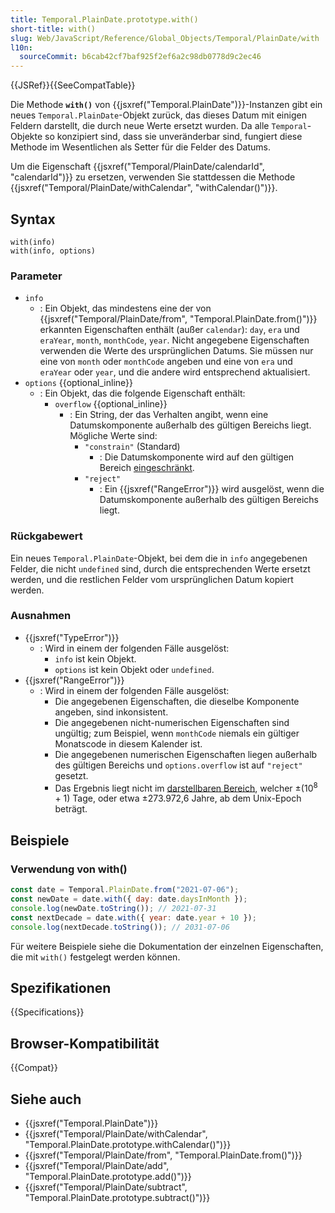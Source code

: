 ```yaml
---
title: Temporal.PlainDate.prototype.with()
short-title: with()
slug: Web/JavaScript/Reference/Global_Objects/Temporal/PlainDate/with
l10n:
  sourceCommit: b6cab42cf7baf925f2ef6a2c98db0778d9c2ec46
---
```


{{JSRef}}{{SeeCompatTable}}

Die Methode **`with()`** von {{jsxref("Temporal.PlainDate")}}-Instanzen gibt ein neues `Temporal.PlainDate`-Objekt zurück, das dieses Datum mit einigen Feldern darstellt, die durch neue Werte ersetzt wurden. Da alle `Temporal`-Objekte so konzipiert sind, dass sie unveränderbar sind, fungiert diese Methode im Wesentlichen als Setter für die Felder des Datums.

Um die Eigenschaft {{jsxref("Temporal/PlainDate/calendarId", "calendarId")}} zu ersetzen, verwenden Sie stattdessen die Methode {{jsxref("Temporal/PlainDate/withCalendar", "withCalendar()")}}.

## Syntax

```js-nolint
with(info)
with(info, options)
```

### Parameter

- `info`
  - : Ein Objekt, das mindestens eine der von {{jsxref("Temporal/PlainDate/from", "Temporal.PlainDate.from()")}} erkannten Eigenschaften enthält (außer `calendar`): `day`, `era` und `eraYear`, `month`, `monthCode`, `year`. Nicht angegebene Eigenschaften verwenden die Werte des ursprünglichen Datums. Sie müssen nur eine von `month` oder `monthCode` angeben und eine von `era` und `eraYear` oder `year`, und die andere wird entsprechend aktualisiert.
- `options` {{optional_inline}}
  - : Ein Objekt, das die folgende Eigenschaft enthält:
    - `overflow` {{optional_inline}}
      - : Ein String, der das Verhalten angibt, wenn eine Datumskomponente außerhalb des gültigen Bereichs liegt. Mögliche Werte sind:
        - `"constrain"` (Standard)
          - : Die Datumskomponente wird auf den gültigen Bereich [eingeschränkt](/de/docs/Web/JavaScript/Reference/Global_Objects/Temporal/PlainDate#invalid_date_clamping).
        - `"reject"`
          - : Ein {{jsxref("RangeError")}} wird ausgelöst, wenn die Datumskomponente außerhalb des gültigen Bereichs liegt.

### Rückgabewert

Ein neues `Temporal.PlainDate`-Objekt, bei dem die in `info` angegebenen Felder, die nicht `undefined` sind, durch die entsprechenden Werte ersetzt werden, und die restlichen Felder vom ursprünglichen Datum kopiert werden.

### Ausnahmen

- {{jsxref("TypeError")}}
  - : Wird in einem der folgenden Fälle ausgelöst:
    - `info` ist kein Objekt.
    - `options` ist kein Objekt oder `undefined`.
- {{jsxref("RangeError")}}
  - : Wird in einem der folgenden Fälle ausgelöst:
    - Die angegebenen Eigenschaften, die dieselbe Komponente angeben, sind inkonsistent.
    - Die angegebenen nicht-numerischen Eigenschaften sind ungültig; zum Beispiel, wenn `monthCode` niemals ein gültiger Monatscode in diesem Kalender ist.
    - Die angegebenen numerischen Eigenschaften liegen außerhalb des gültigen Bereichs und `options.overflow` ist auf `"reject"` gesetzt.
    - Das Ergebnis liegt nicht im [darstellbaren Bereich](/de/docs/Web/JavaScript/Reference/Global_Objects/Temporal#representable_dates), welcher ±(10<sup>8</sup> + 1) Tage, oder etwa ±273.972,6 Jahre, ab dem Unix-Epoch beträgt.

## Beispiele

### Verwendung von with()

```js
const date = Temporal.PlainDate.from("2021-07-06");
const newDate = date.with({ day: date.daysInMonth });
console.log(newDate.toString()); // 2021-07-31
const nextDecade = date.with({ year: date.year + 10 });
console.log(nextDecade.toString()); // 2031-07-06
```

Für weitere Beispiele siehe die Dokumentation der einzelnen Eigenschaften, die mit `with()` festgelegt werden können.

## Spezifikationen

{{Specifications}}

## Browser-Kompatibilität

{{Compat}}

## Siehe auch

- {{jsxref("Temporal.PlainDate")}}
- {{jsxref("Temporal/PlainDate/withCalendar", "Temporal.PlainDate.prototype.withCalendar()")}}
- {{jsxref("Temporal/PlainDate/from", "Temporal.PlainDate.from()")}}
- {{jsxref("Temporal/PlainDate/add", "Temporal.PlainDate.prototype.add()")}}
- {{jsxref("Temporal/PlainDate/subtract", "Temporal.PlainDate.prototype.subtract()")}}
